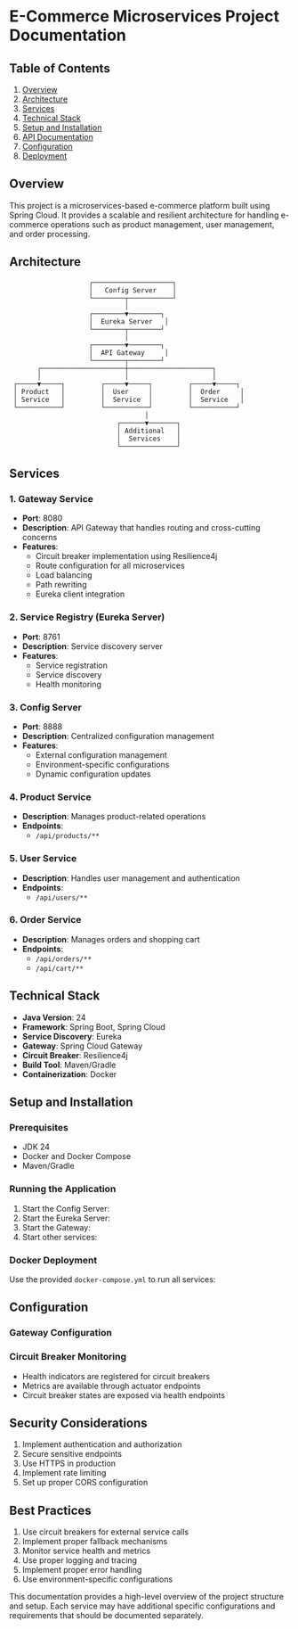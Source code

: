 # E-Commerce Microservices Project Documentation

## Table of Contents
1. [Overview](#overview)
2. [Architecture](#architecture)
3. [Services](#services)
4. [Technical Stack](#technical-stack)
5. [Setup and Installation](#setup-and-installation)
6. [API Documentation](#api-documentation)
7. [Configuration](#configuration)
8. [Deployment](#deployment)

## Overview
This project is a microservices-based e-commerce platform built using Spring Cloud. It provides a scalable and resilient architecture for handling e-commerce operations such as product management, user management, and order processing.

## Architecture

                        ┌────────────────────┐
                        │   Config Server    │
                        └────────┬───────────┘
                                 │
                        ┌────────▼────────┐
                        │  Eureka Server   │
                        └────────┬────────┘
                                 │
                        ┌────────▼────────┐
                        │  API Gateway     │
                        └────────┬────────┘
           ┌─────────────────────┼─────────────────────┐
           │                     │                     │
     ┌─────▼─────┐         ┌─────▼─────┐         ┌─────▼─────┐
     │ Product   │         │  User     │         │  Order     │
     │ Service   │         │  Service  │         │  Service   │
     └───────────┘         └───────────┘         └───────────┘
                                      │
                               ┌──────▼───────┐
                               │ Additional   │
                               │  Services    │
                               └──────────────┘


## Services

### 1. Gateway Service
- **Port**: 8080
- **Description**: API Gateway that handles routing and cross-cutting concerns
- **Features**:
    - Circuit breaker implementation using Resilience4j
    - Route configuration for all microservices
    - Load balancing
    - Path rewriting
    - Eureka client integration

### 2. Service Registry (Eureka Server)
- **Port**: 8761
- **Description**: Service discovery server
- **Features**:
    - Service registration
    - Service discovery
    - Health monitoring

### 3. Config Server
- **Port**: 8888
- **Description**: Centralized configuration management
- **Features**:
    - External configuration management
    - Environment-specific configurations
    - Dynamic configuration updates

### 4. Product Service
- **Description**: Manages product-related operations
- **Endpoints**:
    - `/api/products/**`

### 5. User Service
- **Description**: Handles user management and authentication
- **Endpoints**:
    - `/api/users/**`

### 6. Order Service
- **Description**: Manages orders and shopping cart
- **Endpoints**:
    - `/api/orders/**`
    - `/api/cart/**`

## Technical Stack
- **Java Version**: 24
- **Framework**: Spring Boot, Spring Cloud
- **Service Discovery**: Eureka
- **Gateway**: Spring Cloud Gateway
- **Circuit Breaker**: Resilience4j
- **Build Tool**: Maven/Gradle
- **Containerization**: Docker

## Setup and Installation

### Prerequisites
- JDK 24
- Docker and Docker Compose
- Maven/Gradle

### Running the Application

1. Start the Config Server:
2. Start the Eureka Server:
3. Start the Gateway:
4. Start other services:

### Docker Deployment
Use the provided `docker-compose.yml` to run all services:


## Configuration

### Gateway Configuration


### Circuit Breaker Monitoring
- Health indicators are registered for circuit breakers
- Metrics are available through actuator endpoints
- Circuit breaker states are exposed via health endpoints

## Security Considerations
1. Implement authentication and authorization
2. Secure sensitive endpoints
3. Use HTTPS in production
4. Implement rate limiting
5. Set up proper CORS configuration

## Best Practices
1. Use circuit breakers for external service calls
2. Implement proper fallback mechanisms
3. Monitor service health and metrics
4. Use proper logging and tracing
5. Implement proper error handling
6. Use environment-specific configurations

This documentation provides a high-level overview of the project structure and setup. Each service may have additional specific configurations and requirements that should be documented separately.
